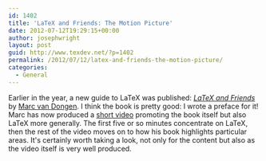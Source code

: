 ```yaml
---
id: 1402
title: 'LaTeX and Friends: The Motion Picture'
date: 2012-07-12T19:29:15+00:00
author: josephwright
layout: post
guid: http://www.texdev.net/?p=1402
permalink: /2012/07/12/latex-and-friends-the-motion-picture/
categories:
  - General
---
```

Earlier in the year, a new guide to LaTeX was published: <a title="LaTeX and Friends" href="http://www.springer.com/computer/media+design/book/978-3-642-23815-4"><em>LaTeX and Friends</em></a> by <a title="Marc van Dongen" href="http://csweb.ucc.ie/~dongen/">Marc van Dongen</a>. I think the book is pretty good: I wrote a preface for it! Marc has now produced a <a href="http://www.youtube.com/watch?v=s04nZHtI8jg">short video</a> promoting the book itself but also LaTeX more generally. The first five or so minutes concentrate on LaTeX, then the rest of the video moves on to how his book highlights particular areas. It's certainly worth taking a look, not only for the content but also as the video itself is very well produced.
